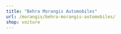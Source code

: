 ```yaml
---
title: "Behra Morangis Automobiles"
url: /morangis/behra-morangis-automobiles/
shop: voiture
---
```

